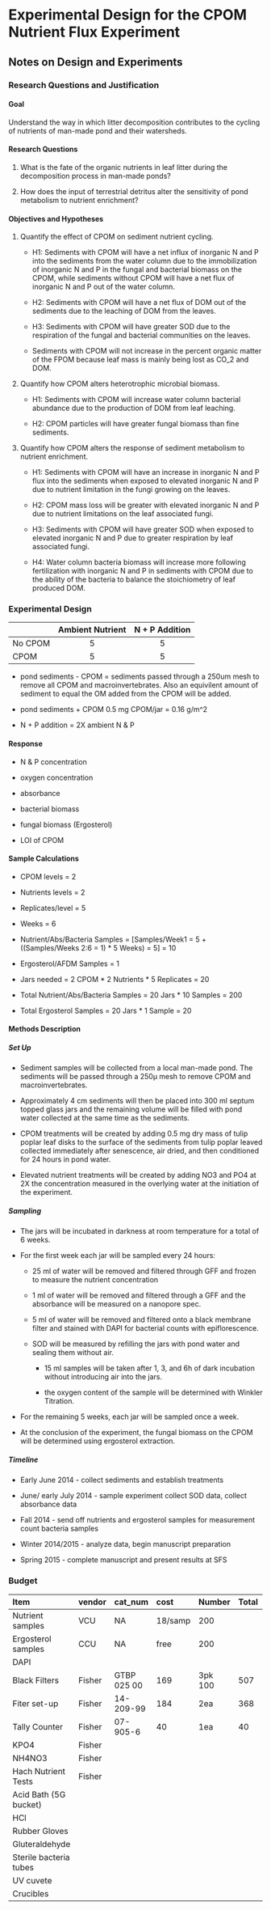 # Experimental Design for the CPOM Nutrient Flux Experiment

## Notes on Design and Experiments

### Research Questions and Justification

#### Goal

Understand the way in which litter decomposition contributes to the cycling of nutrients of man-made pond and their watersheds.

#### Research Questions

1. What is the fate of the organic nutrients in leaf litter during the decomposition process in man-made ponds?

2. How does the input of terrestrial detritus alter the sensitivity of pond metabolism to nutrient enrichment?


#### Objectives and Hypotheses

1. Quantify the effect of CPOM on sediment nutrient cycling.

    * H1: Sediments with CPOM will have a net influx of inorganic N and P into the sediments from the water column due to the immobilization of inorganic N and P in the fungal and bacterial biomass on the CPOM, while sediments without CPOM will have a net flux of inorganic N and P out of the water column.

    * H2: Sediments with CPOM will have a net flux of DOM out of the sediments due to the leaching of DOM from the leaves.

    * H3: Sediments with CPOM will have greater SOD due to the respiration of the fungal and bacterial communities on the leaves. 

    * Sediments with CPOM will not increase in the percent organic matter of the FPOM because leaf mass is mainly being lost as CO_2 and DOM.

2. Quantify how CPOM alters heterotrophic microbial biomass.

    * H1: Sediments with CPOM will increase water column bacterial abundance due to the production of DOM from leaf leaching.

    * H2: CPOM particles will have greater fungal biomass than fine sediments.

3. Quantify how CPOM alters the response of sediment metabolism to nutrient enrichment.

    * H1: Sediments with CPOM will have an increase in inorganic N and P flux into the sediments when exposed to elevated inorganic N and P due to nutrient limitation in the fungi growing on the leaves.

    * H2: CPOM mass loss will be greater with elevated inorganic N and P due to nutrient limitations on the leaf associated fungi.

    * H3: Sediments with CPOM will have greater SOD when exposed to elevated inorganic N and P due to greater respiration by leaf associated fungi.

    * H4: Water column bacteria biomass will increase more following fertilization with inorganic N and P in sediments with CPOM due to the ability of the bacteria to balance the stoichiometry of leaf produced DOM.


### Experimental Design

|         | Ambient Nutrient | N + P Addition |
| :------ | :--------------: | :------------: |
| No CPOM |                5 |              5 |
| CPOM    |                5 |              5 |


* pond sediments - CPOM = sediments passed through a 250um mesh to remove all CPOM and macroinvertebrates.  Also an equivilent amount of sediment to equal the OM added from the CPOM will be added.

* pond sediments + CPOM 0.5 mg CPOM/jar = 0.16 g/m^2

* N + P addition = 2X ambient N & P


#### Response 

* N & P concentration

* oxygen concentration
 
* absorbance

* bacterial biomass

* fungal biomass (Ergosterol)

* LOI of CPOM

#### Sample Calculations

* CPOM levels = 2

* Nutrients levels = 2 

* Replicates/level = 5

* Weeks = 6

* Nutrient/Abs/Bacteria Samples = [Samples/Week1 = 5 + ((Samples/Weeks 2:6 = 1) * 5 Weeks) = 5] = 10

* Ergosterol/AFDM Samples = 1

* Jars needed = 2 CPOM * 2 Nutrients * 5 Replicates = 20

* Total Nutrient/Abs/Bacteria Samples = 20 Jars * 10 Samples = 200 

* Total Ergosterol Samples = 20 Jars * 1 Sample = 20


#### Methods Description

##### Set Up

* Sediment samples will be collected from a local man-made pond.  The sediments will be passed through a 250&mu; mesh to remove CPOM and macroinvertebrates.

* Approximately 4 cm sediments will then be placed into 300 ml septum topped glass jars and the remaining volume will be filled with pond water collected at the same time as the sediments.

* CPOM treatments will be created by adding 0.5 mg dry mass of tulip poplar leaf disks to the surface of the sediments from tulip poplar leaved collected immediately after senescence, air dried, and then conditioned for 24 hours in pond water.

* Elevated nutrient treatments will be created by adding NO3 and PO4 at 2X the concentration measured in the overlying water at the initiation of the experiment.

##### Sampling

* The jars will be incubated in darkness at room temperature for a total of 6 weeks.


* For the first week each jar will be sampled every 24 hours:

     * 25 ml of water will be removed and filtered through GFF and frozen to measure the nutrient concentration

     * 1 ml of water will be removed and filtered through a GFF and the absorbance will be measured on a nanopore spec.

     * 5 ml of water will be removed and filtered onto a black membrane filter and stained with DAPI for bacterial counts with epiflorescence.

     * SOD will be measured by refilling the jars with pond water and sealing them without air.
 
        * 15 ml samples will be taken after 1, 3, and 6h of dark incubation without introducing air into the jars.
 
        * the oxygen content of the sample will be determined with Winkler Titration.

* For the remaining 5 weeks, each jar will be sampled once a week.

* At the conclusion of the experiment, the fungal biomass on the CPOM will be determined using ergosterol extraction.

##### Timeline

* Early June 2014 - collect sediments and establish treatments

* June/ early July 2014 - sample experiment collect SOD data, collect absorbance data

* Fall 2014 - send off nutrients and ergosterol samples for measurement count bacteria samples

* Winter 2014/2015 - analyze data, begin manuscript preparation

* Spring 2015 - complete manuscript and present results at SFS

### Budget

| Item                   | vendor | cat_num     | cost    | Number  | Total | Budget |
| :----------------      | :----- | :------     | :---    | :----   | :---- | :----  |
| Nutrient samples       | VCU    | NA          | 18/samp | 200     |       | Prism  |
| Ergosterol samples     | CCU    | NA          | free    | 200     |       | NA     |
| DAPI                   |        |             |         |         |       | FDG    |
| Black Filters          | Fisher | GTBP 025 00 | 169     | 3pk 100 |   507 | FDG    |
| Fiter set-up           | Fisher | 14-209-99   | 184     | 2ea     |   368 | FDG    |
| Tally Counter          | Fisher | 07-905-6    | 40      | 1ea     |    40 | FDG    |
| KPO4                   | Fisher |             |         |         |       |        |
| NH4NO3                 | Fisher |             |         |         |       |        |
| Hach Nutrient Tests    | Fisher |             |         |         |       |        |
| Acid Bath (5G bucket)  |        |             |         |         |       |        |
| HCl                    |        |             |         |         |       |        |
| Rubber Gloves          |        |             |         |         |       |        |
| Gluteraldehyde         |        |             |         |         |       |        |
| Sterile bacteria tubes |        |             |         |         |       |        |
| UV cuvete              |        |             |         |         |       |        |
| Crucibles              |        |             |         |         |       |        |
